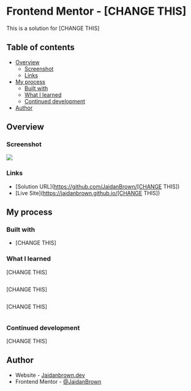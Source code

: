 
# Frontend Mentor - [CHANGE THIS]

This is a solution for [CHANGE THIS]

## Table of contents

- [Overview](#overview)
  - [Screenshot](#screenshot)
  - [Links](#links)
- [My process](#my-process)
  - [Built with](#built-with)
  - [What I learned](#what-i-learned)
  - [Continued development](#continued-development)
- [Author](#author)

## Overview

### Screenshot

![](./screenshot.png)

### Links

- [Solution URL](https://github.com/JaidanBrown/[CHANGE THIS])
- [Live Site](https://jaidanbrown.github.io/[CHANGE THIS])

## My process

### Built with

- [CHANGE THIS]

### What I learned

[CHANGE THIS]

```html

```

[CHANGE THIS]

```css

```

[CHANGE THIS]

```js

```

### Continued development

[CHANGE THIS]

## Author

- Website - [Jaidanbrown.dev](https://jaidanbrown.dev)
- Frontend Mentor - [@JaidanBrown](https://www.frontendmentor.io/profile/JaidanBrown)

